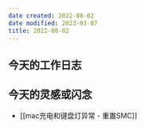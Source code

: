 ```yaml
---
date created: 2022-08-02
date modified: 2023-03-07
title: 2022-08-02
---
```


## 今天的工作日志

## 今天的灵感或闪念

- [[mac充电和键盘灯异常 - 重置SMC]]
